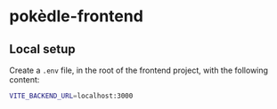 # pokèdle-frontend

## Local setup

Create a `.env` file, in the root of the frontend project, with the following content:

```bash
VITE_BACKEND_URL=localhost:3000
```
